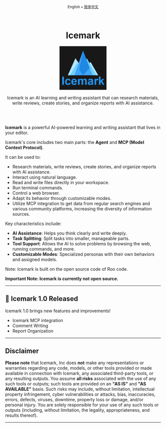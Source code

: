 <div align="center">
<sub>

English • [简体中文](locales/zh-CN/README.md)

</sub>
</div>
<br>
<div align="center">
  <h1>Icemark</h1>
  <p align="center">
  <img src="assets/icons/icemark-logo.png" width="30%" />
  </p>
  <p>Icemark is an AI learning and writing assistant that can research materials, write reviews, create stories, and organize reports with AI assistance.</p>
</div>
<br>
<br>

**Icemark** is a powerful AI-powered learning and writing assistant that lives in your editor.

Icemark's core includes two main parts: the **Agent** and **MCP (Model Context Protocol)**.

It can be used to:
- Research materials, write reviews, create stories, and organize reports with AI assistance.
- Interact using natural language.
- Read and write files directly in your workspace.
- Run terminal commands.
- Control a web browser.
- Adapt its behavior through customizable modes.
- Utilize MCP integration to get data from regular search engines and various community platforms, increasing the diversity of information sources.

Key characteristics include:
- **AI Assistance**: Helps you think clearly and write deeply.
- **Task Splitting**: Split tasks into smaller, manageable parts.
- **Tool Support**: Allows the AI to solve problems by browsing the web, running commands, and more.
- **Customizable Modes**: Specialized personas with their own behaviors and assigned models.

Note: Icemark is built on the open source code of Roo code.

**Important Note: Icemark is currently not open source.**

---

## 🎉 Icemark 1.0 Released

Icemark 1.0 brings new features and improvements!

- Icemark MCP integration
- Comment Writing
- Report Organization

---

## Disclaimer

**Please note** that Icemark, Inc does **not** make any representations or warranties regarding any code, models, or other tools provided or made available in connection with Icemark, any associated third-party tools, or any resulting outputs. You assume **all risks** associated with the use of any such tools or outputs; such tools are provided on an **"AS IS"** and **"AS AVAILABLE"** basis. Such risks may include, without limitation, intellectual property infringement, cyber vulnerabilities or attacks, bias, inaccuracies, errors, defects, viruses, downtime, property loss or damage, and/or personal injury. You are solely responsible for your use of any such tools or outputs (including, without limitation, the legality, appropriateness, and results thereof).

---